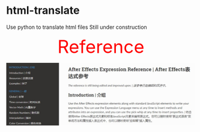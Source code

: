 # html-translate

Use python to translate html files
Still under construction

<font color=red size=42><center>Reference </center></font>

<img src="https://github.com/Yuelioi/html-translate/blob/main/shoot001.jpg" title="intro" style="max-width:100%;">
